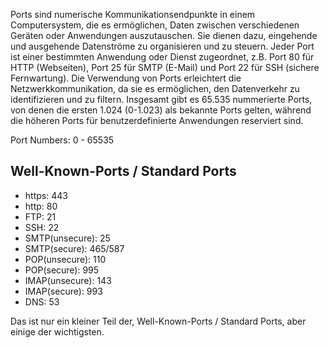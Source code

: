Ports sind numerische Kommunikationsendpunkte in einem Computersystem, die es ermöglichen, Daten zwischen verschiedenen Geräten oder Anwendungen auszutauschen. Sie dienen dazu, eingehende und ausgehende Datenströme zu organisieren und zu steuern. Jeder Port ist einer bestimmten Anwendung oder Dienst zugeordnet, z.B. Port 80 für HTTP (Webseiten), Port 25 für SMTP (E-Mail) und Port 22 für SSH (sichere Fernwartung). Die Verwendung von Ports erleichtert die Netzwerkkommunikation, da sie es ermöglichen, den Datenverkehr zu identifizieren und zu filtern. Insgesamt gibt es 65.535 nummerierte Ports, von denen die ersten 1.024 (0-1.023) als bekannte Ports gelten, während die höheren Ports für benutzerdefinierte Anwendungen reserviert sind.

Port Numbers: 0 - 65535
## Well-Known-Ports / Standard Ports
- https: 443
- http: 80
- FTP: 21
- SSH: 22
- SMTP(unsecure): 25
- SMTP(secure): 465/587
- POP(unsecure): 110 
- POP(secure): 995
- IMAP(unsecure): 143
- IMAP(secure): 993
- DNS: 53

Das ist nur ein kleiner Teil der, Well-Known-Ports / Standard Ports, aber einige der wichtigsten. 

